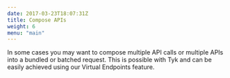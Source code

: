 ```yaml
---
date: 2017-03-23T18:07:31Z
title: Compose APIs
weight: 6
menu: "main"
---
```


In some cases you may want to compose multiple API calls or multiple APIs into a bundled or batched request. This is possible with Tyk and can be easily achieved using our Virtual Endpoints feature.

